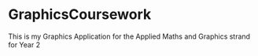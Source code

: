 # GraphicsCoursework
 This is my Graphics Application for the Applied Maths and Graphics strand for Year 2
